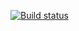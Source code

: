 [![Build status](https://ci.appveyor.com/api/projects/status/mhpo3125dwf6ckob?svg=true)](https://ci.appveyor.com/project/Nady51323/dz-bdd)